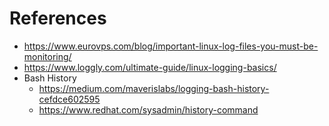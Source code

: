 # References 
- https://www.eurovps.com/blog/important-linux-log-files-you-must-be-monitoring/
- https://www.loggly.com/ultimate-guide/linux-logging-basics/
- Bash History
	- https://medium.com/maverislabs/logging-bash-history-cefdce602595
	- https://www.redhat.com/sysadmin/history-command